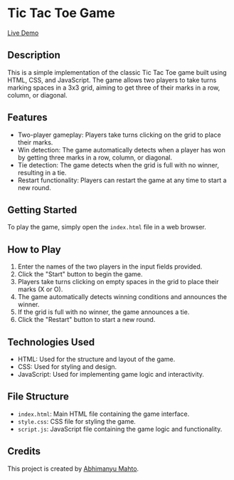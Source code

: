 # Tic Tac Toe Game

[Live Demo](https://abhi6777.github.io/Tic_Tac_Toe/)

## Description

This is a simple implementation of the classic Tic Tac Toe game built using HTML, CSS, and JavaScript. The game allows two players to take turns marking spaces in a 3x3 grid, aiming to get three of their marks in a row, column, or diagonal.

## Features

- Two-player gameplay: Players take turns clicking on the grid to place their marks.
- Win detection: The game automatically detects when a player has won by getting three marks in a row, column, or diagonal.
- Tie detection: The game detects when the grid is full with no winner, resulting in a tie.
- Restart functionality: Players can restart the game at any time to start a new round.

## Getting Started

To play the game, simply open the `index.html` file in a web browser.

## How to Play

1. Enter the names of the two players in the input fields provided.
2. Click the "Start" button to begin the game.
3. Players take turns clicking on empty spaces in the grid to place their marks (X or O).
4. The game automatically detects winning conditions and announces the winner.
5. If the grid is full with no winner, the game announces a tie.
6. Click the "Restart" button to start a new round.

## Technologies Used

- HTML: Used for the structure and layout of the game.
- CSS: Used for styling and design.
- JavaScript: Used for implementing game logic and interactivity.

## File Structure

- `index.html`: Main HTML file containing the game interface.
- `style.css`: CSS file for styling the game.
- `script.js`: JavaScript file containing the game logic and functionality.

## Credits

This project is created by [Abhimanyu Mahto](https://twitter.com/Abhimanyu_codes).
